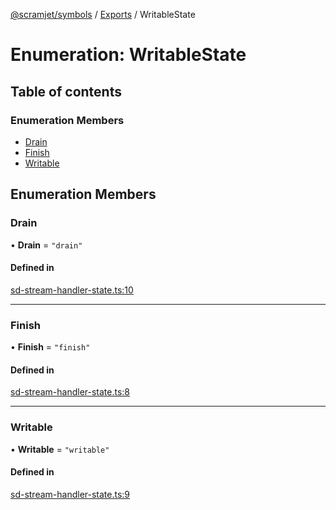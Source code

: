 [@scramjet/symbols](../README.md) / [Exports](../modules.md) / WritableState

# Enumeration: WritableState

## Table of contents

### Enumeration Members

- [Drain](WritableState.md#drain)
- [Finish](WritableState.md#finish)
- [Writable](WritableState.md#writable)

## Enumeration Members

### Drain

• **Drain** = ``"drain"``

#### Defined in

[sd-stream-handler-state.ts:10](https://github.com/scramjetorg/transform-hub/blob/HEAD/packages/symbols/src/sd-stream-handler-state.ts#L10)

___

### Finish

• **Finish** = ``"finish"``

#### Defined in

[sd-stream-handler-state.ts:8](https://github.com/scramjetorg/transform-hub/blob/HEAD/packages/symbols/src/sd-stream-handler-state.ts#L8)

___

### Writable

• **Writable** = ``"writable"``

#### Defined in

[sd-stream-handler-state.ts:9](https://github.com/scramjetorg/transform-hub/blob/HEAD/packages/symbols/src/sd-stream-handler-state.ts#L9)
